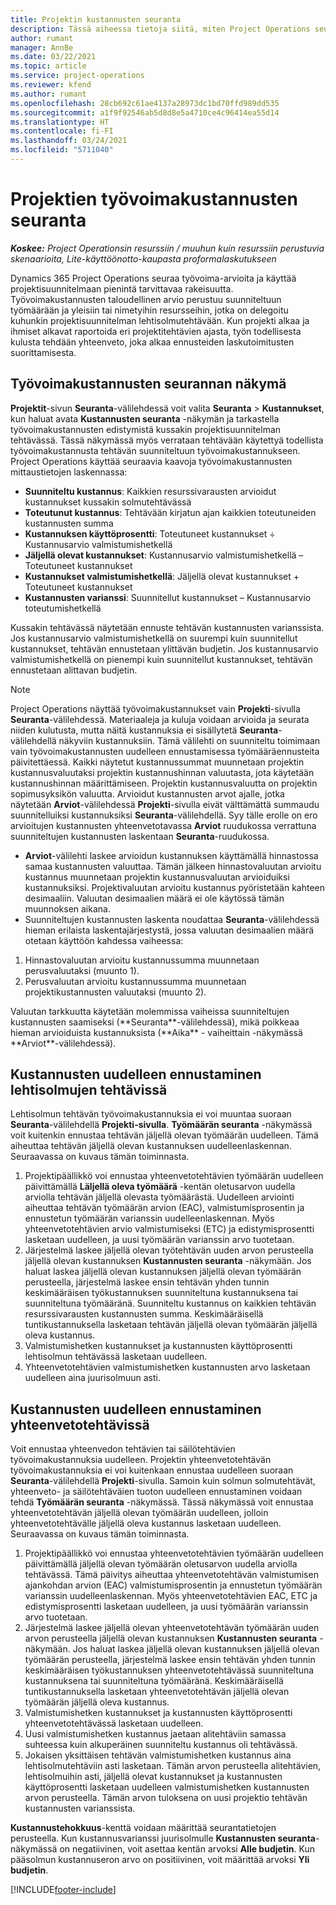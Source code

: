 ```yaml
---
title: Projektin kustannusten seuranta
description: Tässä aiheessa tietoja siitä, miten Project Operations seuraa edistymistä suhteessa työvoimakustannuksiin ja kuluihin projektissa.
author: rumant
manager: AnnBe
ms.date: 03/22/2021
ms.topic: article
ms.service: project-operations
ms.reviewer: kfend
ms.author: rumant
ms.openlocfilehash: 28cb692c61ae4137a28973dc1bd70ffd989dd535
ms.sourcegitcommit: a1f9f92546ab5d8d8e5a4710ce4c96414ea55d14
ms.translationtype: HT
ms.contentlocale: fi-FI
ms.lasthandoff: 03/24/2021
ms.locfileid: "5711040"
---
```

# <a name="labor-cost-tracking-on-projects"></a>Projektien työvoimakustannusten seuranta

_**Koskee:** Project Operationsin resurssiin / muuhun kuin resurssiin perustuvia skenaarioita, Lite-käyttöönotto-kaupasta proformalaskutukseen_

Dynamics 365 Project Operations seuraa työvoima-arvioita ja käyttää projektisuunnitelmaan pienintä tarvittavaa rakeisuutta. Työvoimakustannusten taloudellinen arvio perustuu suunniteltuun työmäärään ja yleisiin tai nimetyihin resursseihin, jotka on delegoitu kuhunkin projektisuunnitelman lehtisolmutehtävään. Kun projekti alkaa ja ihmiset alkavat raportoida eri projektitehtävien ajasta, työn todellisesta kulusta tehdään yhteenveto, joka alkaa ennusteiden laskutoimitusten suorittamisesta.

## <a name="labor-cost-tracking-view"></a>Työvoimakustannusten seurannan näkymä

**Projektit**-sivun **Seuranta**-välilehdessä voit valita **Seuranta** > **Kustannukset**, kun haluat avata **Kustannusten seuranta** -näkymän ja tarkastella työvoimakustannusten edistymistä kussakin projektisuunnitelman tehtävässä. Tässä näkymässä myös verrataan tehtävään käytettyä todellista työvoimakustannusta tehtävän suunniteltuun työvoimakustannukseen. Project Operations käyttää seuraavia kaavoja työvoimakustannusten mittaustietojen laskennassa:

- **Suunniteltu kustannus**: Kaikkien resurssivarausten arvioidut kustannukset kussakin solmutehtävässä
- **Toteutunut kustannus**: Tehtävään kirjatun ajan kaikkien toteutuneiden kustannusten summa
- **Kustannuksen käyttöprosentti**: Toteutuneet kustannukset ÷ Kustannusarvio valmistumishetkellä
- **Jäljellä olevat kustannukset**: Kustannusarvio valmistumishetkellä – Toteutuneet kustannukset
- **Kustannukset valmistumishetkellä**: Jäljellä olevat kustannukset + Toteutuneet kustannukset
- **Kustannusten varianssi**: Suunnitellut kustannukset – Kustannusarvio toteutumishetkellä

Kussakin tehtävässä näytetään ennuste tehtävän kustannusten varianssista. Jos kustannusarvio valmistumishetkellä on suurempi kuin suunnitellut kustannukset, tehtävän ennustetaan ylittävän budjetin. Jos kustannusarvio valmistumishetkellä on pienempi kuin suunnitellut kustannukset, tehtävän ennustetaan alittavan budjetin.

>[!NOTE]
> Project Operations näyttää työvoimakustannukset vain **Projekti**-sivulla **Seuranta**-välilehdessä. Materiaaleja ja kuluja voidaan arvioida ja seurata niiden kulutusta, mutta näitä kustannuksia ei sisällytetä **Seuranta**-välilehdellä näkyviin kustannuksiin. Tämä välilehti on suunniteltu toimimaan vain työvoimakustannusten uudelleen ennustamisessa työmääräennusteita päivitettäessä.
Kaikki näytetut kustannussummat muunnetaan projektin kustannusvaluutaksi projektin kustannushinnan valuutasta, jota käytetään kustannushinnan määrittämiseen. Projektin kustannusvaluutta on projektin sopimusyksikön valuutta. Arvioidut kustannusten arvot ajalle, jotka näytetään **Arviot**-välilehdessä **Projekti**-sivulla eivät välttämättä summaudu suunnitelluiksi kustannuksiksi **Seuranta**-välilehdellä. Syy tälle erolle on ero arvioitujen kustannusten yhteenvetotavassa **Arviot** ruudukossa verrattuna suunniteltujen kustannusten laskentaan **Seuranta**-ruudukossa. 
>
> - **Arviot**-välilehti laskee arvioidun kustannuksen käyttämällä hinnastossa samaa kustannusten valuuttaa. Tämän jälkeen hinnastovaluutan arvioitu kustannus muunnetaan projektin kustannusvaluutan arvioiduiksi kustannuksiksi. Projektivaluutan arvioitu kustannus pyöristetään kahteen desimaaliin. Valuutan desimaalien määrä ei ole käytössä tämän muunnoksen aikana. 
> - Suunniteltujen kustannusten laskenta noudattaa **Seuranta**-välilehdessä hieman erilaista laskentajärjestystä, jossa valuutan desimaalien määrä otetaan käyttöön kahdessa vaiheessa: 
   ><ol>
   ><li>Hinnastovaluutan arvioitu kustannussumma muunnetaan perusvaluutaksi (muunto 1).</li>
   ><li>Perusvaluutan arvioitu kustannussumma muunnetaan projektikustannusten valuutaksi (muunto 2). </li>
   ></ol>
   >Valuutan tarkkuutta käytetään molemmissa vaiheissa suunniteltujen kustannusten saamiseksi (**Seuranta**-välilehdessä), mikä poikkeaa hieman arvioiduista kustannuksista (**Aika** - vaiheittain  -näkymässä **Arviot**-välilehdessä). 
   
## <a name="reprojecting-costs-on-leaf-node-tasks"></a>Kustannusten uudelleen ennustaminen lehtisolmujen tehtävissä

Lehtisolmun tehtävän työvoimakustannuksia ei voi muuntaa suoraan **Seuranta**-välilehdellä **Projekti-sivulla**. **Työmäärän seuranta** -näkymässä voit kuitenkin ennustaa tehtävän jäljellä olevan työmäärän uudelleen. Tämä aiheuttaa tehtävän jäljellä olevan kustannuksen uudelleenlaskennan. Seuraavassa on kuvaus tämän toiminnasta.

1. Projektipäällikkö voi ennustaa yhteenvetotehtävien työmäärän uudelleen päivittämällä **Läljellä oleva työmäärä** -kentän oletusarvon uudella arviolla tehtävän jäljellä olevasta työmäärästä. Uudelleen arviointi aiheuttaa tehtävän työmäärän arvion (EAC), valmistumisprosentin ja ennustetun työmäärän varianssin uudelleenlaskennan. Myös yhteenvetotehtävien arvio valmistumiseksi (ETC) ja edistymisprosentti lasketaan uudelleen, ja uusi työmäärän varianssin arvo tuotetaan.
2. Järjestelmä laskee jäljellä olevan työtehtävän uuden arvon perusteella jäljellä olevan kustannuksen **Kustannusten seuranta** -näkymään. Jos haluat laskea jäljellä olevan kustannuksen jäljellä olevan työmäärän perusteella, järjestelmä laskee ensin tehtävän yhden tunnin keskimääräisen työkustannuksen suunniteltuna kustannuksena tai suunniteltuna työmääränä. Suunniteltu kustannus on kaikkien tehtävän resurssivarausten kustannusten summa. Keskimääräisellä tuntikustannuksella lasketaan tehtävän jäljellä olevan työmäärän jäljellä oleva kustannus.
3. Valmistumishetken kustannukset ja kustannusten käyttöprosentti lehtisolmun tehtävässä lasketaan uudelleen.
4. Yhteenvetotehtävien valmistumishetken kustannusten arvo lasketaan uudelleen aina juurisolmuun asti.

## <a name="reprojecting-costs-on-summary-tasks"></a>Kustannusten uudelleen ennustaminen yhteenvetotehtävissä

Voit ennustaa yhteenvedon tehtävien tai säilötehtävien työvoimakustannuksia uudelleen. Projektin yhteenvetotehtävän työvoimakustannuksia ei voi kuitenkaan ennustaa uudelleen suoraan **Seuranta**-välilehdellä **Projekti**-sivulla. Samoin kuin solmun solmutehtävät, yhteenveto- ja säilötehtäväien tuoton uudelleen ennustaminen voidaan tehdä **Työmäärän seuranta** -näkymässä. Tässä näkymässä voit ennustaa yhteenvetotehtävän jäljellä olevan työmäärän uudelleen, jolloin yhteenvetotehtävälle jäljellä oleva kustannus lasketaan uudelleen. Seuraavassa on kuvaus tämän toiminnasta.

1. Projektipäällikkö voi ennustaa yhteenvetotehtävien työmäärän uudelleen päivittämällä jäljellä olevan työmäärän oletusarvon uudella arviolla tehtävässä. Tämä päivitys aiheuttaa yhteenvetotehtävän valmistumisen ajankohdan arvion (EAC) valmistumisprosentin ja ennustetun työmäärän varianssin uudelleenlaskennan. Myös yhteenvetotehtävien EAC, ETC ja edistymisprosentti lasketaan uudelleen, ja uusi työmäärän varianssin arvo tuotetaan.
2. Järjestelmä laskee jäljellä olevan yhteenvetotehtävän työmäärän uuden arvon perusteella jäljellä olevan kustannuksen **Kustannusten seuranta** -näkymään. Jos haluat laskea jäljellä olevan kustannuksen jäljellä olevan työmäärän perusteella, järjestelmä laskee ensin tehtävän yhden tunnin keskimääräisen työkustannuksen yhteenvetotehtävässä suunniteltuna kustannuksena tai suunniteltuna työmääränä. Keskimääräisellä tuntikustannuksella lasketaan yhteenvetotehtävän jäljellä olevan työmäärän jäljellä oleva kustannus.
3. Valmistumishetken kustannukset ja kustannusten käyttöprosentti yhteenvetotehtävässä lasketaan uudelleen.
4. Uusi valmistumishetken kustannus jaetaan alitehtäviin samassa suhteessa kuin alkuperäinen suunniteltu kustannus oli tehtävässä.
5. Jokaisen yksittäisen tehtävän valmistumishetken kustannus aina lehtisolmutehtäviin asti lasketaan. Tämän arvon perusteella alitehtävien, lehtisolmuihin asti, jäljellä olevat kustannukset ja kustannusten käyttöprosentti lasketaan uudelleen valmistumishetken kustannusten arvon perusteella. Tämän arvon tuloksena on uusi projektio tehtävän kustannusten varianssista. 


**Kustannustehokkuus**-kenttä voidaan määrittää seurantatietojen perusteella. Kun kustannusvarianssi juurisolmulle **Kustannusten seuranta**-näkymässä on negatiivinen, voit asettaa kentän arvoksi **Alle budjetin**. Kun pääsolmun kustannuseron arvo on positiivinen, voit määrittää arvoksi **Yli budjetin**.


[!INCLUDE[footer-include](../includes/footer-banner.md)]
